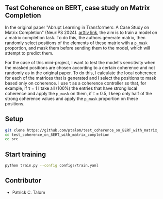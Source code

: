 
## Test Coherence on BERT, case study on Matrix Completion
In the original paper "Abrupt Learning in Transformers: A Case Study on Matrix Completion" (NeurIPS 2024). [arXiv link](https://arxiv.org/abs/2410.22244), the aim is to train a model on a matrix completion task. To do this, the authors generate matrix, then randomly select positions of the elements of these matrix with a `p_mask` proportion, and mask them before sending them to the model, which will attempt to predict them. 

For the case of this mini-project, I want to test the model's sensitivity when the masked positions are chosen according to a certain coherence and not randomly as in the original paper. To do this, I calculate the local coherence for each of the matrices that is generated and I select the positions to mask based only on coherence. I use τ as a coherence controller so that, for example, if τ = 1 I take all (100%) the entries that have strong local coherence and apply the `p_mask` on them, if τ = 0.5, I keep only half of the strong coherence values ​​and apply the `p_mask` proportion on these positions.

## Setup 
```bash
git clone https://github.com/ptalom/test_coherence_on_BERT_with_matrix_completion.git
cd test_coherence_on_BERT_with_matrix_completion
cd src
```

## Start training
```bash
python train.py --config configs/train.yaml
```

## Contributor
- Patrick C. Talom